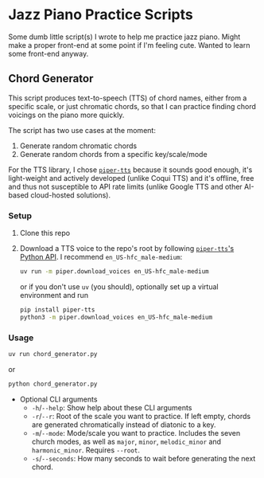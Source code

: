# Jazz Piano Practice Scripts

Some dumb little script(s) I wrote to help me practice jazz piano.
Might make a proper front-end at some point if I'm feeling cute.
Wanted to learn some front-end anyway.

## Chord Generator

This script produces text-to-speech (TTS) of chord names, either from a specific
scale, or just chromatic chords, so that I can practice finding chord voicings
on the piano more quickly.

The script has two use cases at the moment:

1. Generate random chromatic chords
2. Generate random chords from a specific key/scale/mode

For the TTS library, I chose [`piper-tts`](https://github.com/OHF-Voice/piper1-gpl)
because it sounds good enough, it's light-weight and actively developed
(unlike Coqui TTS) and it's offline, free and thus not susceptible to API rate limits
(unlike Google TTS and other AI-based cloud-hosted solutions).

### Setup

1. Clone this repo
2. Download a TTS voice to the repo's root by following [`piper-tts`'s Python API](https://github.com/OHF-Voice/piper1-gpl/blob/main/docs/API_PYTHON.md). I recommend `en_US-hfc_male-medium`:

   ```bash
   uv run -m piper.download_voices en_US-hfc_male-medium
   ```

   or if you don't use `uv` (you should), optionally set up a virtual
   environment and run

   ```bash
   pip install piper-tts
   python3 -m piper.download_voices en_US-hfc_male-medium
   ```

### Usage

```bash
uv run chord_generator.py
```

or

```bash
python chord_generator.py
```

- Optional CLI arguments
  - `-h`/`--help`: Show help about these CLI arguments
  - `-r`/`--r`: Root of the scale you want to practice. If left empty, chords
    are generated chromatically instead of diatonic to a key.
  - `-m`/`--mode`: Mode/scale you want to practice. Includes the seven
    church modes, as well as `major`, `minor`, `melodic_minor` and `harmonic_minor`.
    Requires `--root`.
  - `-s`/`--seconds`: How many seconds to wait before generating the next chord.
